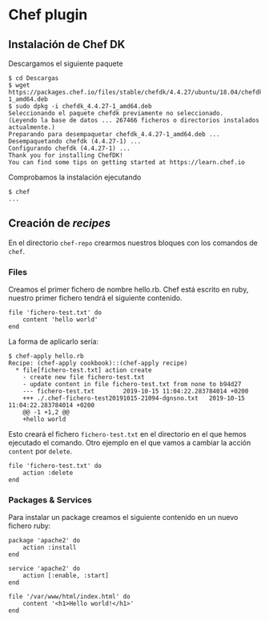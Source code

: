 # Chef plugin

## Instalación de Chef DK
Descargamos el siguiente paquete
```
$ cd Descargas
$ wget https://packages.chef.io/files/stable/chefdk/4.4.27/ubuntu/18.04/chefdk_4.4.27-1_amd64.deb
$ sudo dpkg -i chefdk_4.4.27-1_amd64.deb
Seleccionando el paquete chefdk previamente no seleccionado.
(Leyendo la base de datos ... 267466 ficheros o directorios instalados actualmente.)
Preparando para desempaquetar chefdk_4.4.27-1_amd64.deb ...
Desempaquetando chefdk (4.4.27-1) ...
Configurando chefdk (4.4.27-1) ...
Thank you for installing ChefDK!
You can find some tips on getting started at https://learn.chef.io
```
Comprobamos la instalación ejecutando
```
$ chef
...
```

## Creación de *recipes*
En el directorio `chef-repo` crearmos nuestros bloques con los comandos de `chef`.

### Files
Creamos el primer fichero de nombre hello.rb. Chef está escrito en ruby, nuestro primer fichero tendrá el siguiente contenido.
```
file 'fichero-test.txt' do
    content 'hello world'
end
```
La forma de aplicarlo sería:
```
$ chef-apply hello.rb
Recipe: (chef-apply cookbook)::(chef-apply recipe)
  * file[fichero-test.txt] action create
    - create new file fichero-test.txt
    - update content in file fichero-test.txt from none to b94d27
    --- fichero-test.txt        2019-10-15 11:04:22.283784014 +0200
    +++ ./.chef-fichero-test20191015-21094-dgnsno.txt   2019-10-15 11:04:22.283784014 +0200
    @@ -1 +1,2 @@
    +hello world
```
Esto creará el fichero `fichero-test.txt` en el directorio en el que hemos ejecutado el comando. Otro ejemplo en el que vamos a cambiar la acción `content` por `delete`.
```
file 'fichero-test.txt' do
    action :delete
end
```
### Packages & Services
Para instalar un package creamos el siguiente contenido en un nuevo fichero ruby:
```
package 'apache2' do
    action :install
end

service 'apache2' do
    action [:enable, :start]
end

file '/var/www/html/index.html' do
    content '<h1>Hello world!</h1>'
end
```
